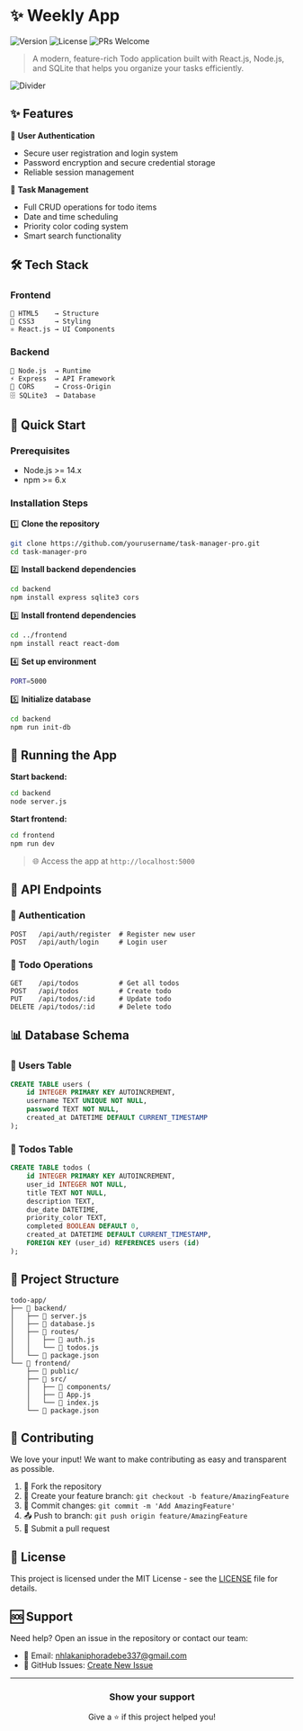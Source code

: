 # ✨ **Weekly App**

![Version](https://img.shields.io/badge/version-1.0.0-blue.svg)
![License](https://img.shields.io/badge/license-MIT-green.svg)
![PRs Welcome](https://img.shields.io/badge/PRs-welcome-brightgreen.svg)

> A modern, feature-rich Todo application built with React.js, Node.js, and SQLite that helps you organize your tasks efficiently.

![Divider](https://user-images.githubusercontent.com/41123719/116673043-30853800-a9a7-11eb-9395-a49c1fa8fdec.png)

## ✨ Features

🔐 **User Authentication**
- Secure user registration and login system
- Password encryption and secure credential storage
- Reliable session management

📝 **Task Management**
- Full CRUD operations for todo items
- Date and time scheduling
- Priority color coding system
- Smart search functionality

## 🛠️ Tech Stack

### Frontend
```
📱 HTML5    → Structure
🎨 CSS3     → Styling
⚛️ React.js → UI Components
```

### Backend
```
🚀 Node.js  → Runtime
⚡ Express  → API Framework
🔄 CORS     → Cross-Origin
🗄️ SQLite3  → Database
```

## 🚀 Quick Start

### Prerequisites

- Node.js >= 14.x
- npm >= 6.x

### Installation Steps

1️⃣ **Clone the repository**
```bash
git clone https://github.com/yourusername/task-manager-pro.git
cd task-manager-pro
```

2️⃣ **Install backend dependencies**
```bash
cd backend
npm install express sqlite3 cors
```

3️⃣ **Install frontend dependencies**
```bash
cd ../frontend
npm install react react-dom
```

4️⃣ **Set up environment**
```bash
PORT=5000
```

5️⃣ **Initialize database**
```bash
cd backend
npm run init-db
```

## 🎯 Running the App

**Start backend:**
```bash
cd backend
node server.js
```

**Start frontend:**
```bash
cd frontend
npm run dev
```

> 🌐 Access the app at `http://localhost:5000`

## 📡 API Endpoints

### 🔑 Authentication
```http
POST   /api/auth/register  # Register new user
POST   /api/auth/login     # Login user
```

### 📝 Todo Operations
```http
GET    /api/todos          # Get all todos
POST   /api/todos          # Create todo
PUT    /api/todos/:id      # Update todo
DELETE /api/todos/:id      # Delete todo
```

## 📊 Database Schema

### 👤 Users Table
```sql
CREATE TABLE users (
    id INTEGER PRIMARY KEY AUTOINCREMENT,
    username TEXT UNIQUE NOT NULL,
    password TEXT NOT NULL,
    created_at DATETIME DEFAULT CURRENT_TIMESTAMP
);
```

### 📝 Todos Table
```sql
CREATE TABLE todos (
    id INTEGER PRIMARY KEY AUTOINCREMENT,
    user_id INTEGER NOT NULL,
    title TEXT NOT NULL,
    description TEXT,
    due_date DATETIME,
    priority_color TEXT,
    completed BOOLEAN DEFAULT 0,
    created_at DATETIME DEFAULT CURRENT_TIMESTAMP,
    FOREIGN KEY (user_id) REFERENCES users (id)
);
```

## 📁 Project Structure

```
todo-app/
├── 📂 backend/
│   ├── 📄 server.js
│   ├── 📄 database.js
│   ├── 📂 routes/
│   │   ├── 📄 auth.js
│   │   └── 📄 todos.js
│   └── 📄 package.json
└── 📂 frontend/
    ├── 📂 public/
    ├── 📂 src/
    │   ├── 📂 components/
    │   ├── 📄 App.js
    │   └── 📄 index.js
    └── 📄 package.json
```

## 🤝 Contributing

We love your input! We want to make contributing as easy and transparent as possible.

1. 🍴 Fork the repository
2. 🌿 Create your feature branch: `git checkout -b feature/AmazingFeature`
3. 💾 Commit changes: `git commit -m 'Add AmazingFeature'`
4. 📤 Push to branch: `git push origin feature/AmazingFeature`
5. 🔄 Submit a pull request

## 📜 License

This project is licensed under the MIT License - see the [LICENSE](LICENSE) file for details.

## 🆘 Support

Need help? Open an issue in the repository or contact our team:

- 📧 Email: nhlakaniphoradebe337@gmail.com
- 💬 GitHub Issues: [Create New Issue](https://github.com/yourusername/task-manager-pro/issues)

---

<div align="center">
  
### Show your support

Give a ⭐️ if this project helped you!

</div>
